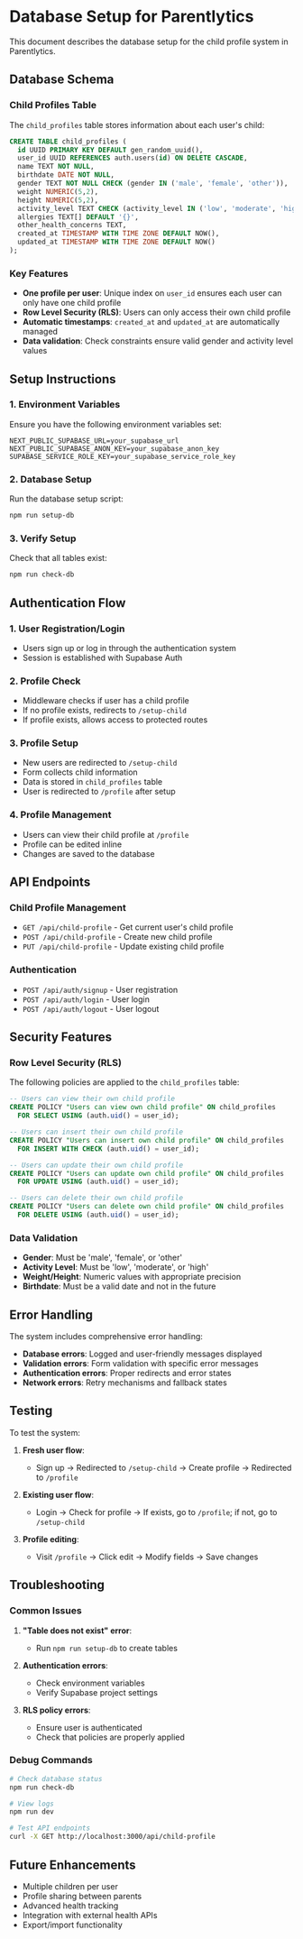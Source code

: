 # Database Setup for Parentlytics

This document describes the database setup for the child profile system in Parentlytics.

## Database Schema

### Child Profiles Table

The `child_profiles` table stores information about each user's child:

```sql
CREATE TABLE child_profiles (
  id UUID PRIMARY KEY DEFAULT gen_random_uuid(),
  user_id UUID REFERENCES auth.users(id) ON DELETE CASCADE,
  name TEXT NOT NULL,
  birthdate DATE NOT NULL,
  gender TEXT NOT NULL CHECK (gender IN ('male', 'female', 'other')),
  weight NUMERIC(5,2),
  height NUMERIC(5,2),
  activity_level TEXT CHECK (activity_level IN ('low', 'moderate', 'high')),
  allergies TEXT[] DEFAULT '{}',
  other_health_concerns TEXT,
  created_at TIMESTAMP WITH TIME ZONE DEFAULT NOW(),
  updated_at TIMESTAMP WITH TIME ZONE DEFAULT NOW()
);
```

### Key Features

- **One profile per user**: Unique index on `user_id` ensures each user can only have one child profile
- **Row Level Security (RLS)**: Users can only access their own child profile
- **Automatic timestamps**: `created_at` and `updated_at` are automatically managed
- **Data validation**: Check constraints ensure valid gender and activity level values

## Setup Instructions

### 1. Environment Variables

Ensure you have the following environment variables set:

```env
NEXT_PUBLIC_SUPABASE_URL=your_supabase_url
NEXT_PUBLIC_SUPABASE_ANON_KEY=your_supabase_anon_key
SUPABASE_SERVICE_ROLE_KEY=your_supabase_service_role_key
```

### 2. Database Setup

Run the database setup script:

```bash
npm run setup-db
```

### 3. Verify Setup

Check that all tables exist:

```bash
npm run check-db
```

## Authentication Flow

### 1. User Registration/Login
- Users sign up or log in through the authentication system
- Session is established with Supabase Auth

### 2. Profile Check
- Middleware checks if user has a child profile
- If no profile exists, redirects to `/setup-child`
- If profile exists, allows access to protected routes

### 3. Profile Setup
- New users are redirected to `/setup-child`
- Form collects child information
- Data is stored in `child_profiles` table
- User is redirected to `/profile` after setup

### 4. Profile Management
- Users can view their child profile at `/profile`
- Profile can be edited inline
- Changes are saved to the database

## API Endpoints

### Child Profile Management

- `GET /api/child-profile` - Get current user's child profile
- `POST /api/child-profile` - Create new child profile
- `PUT /api/child-profile` - Update existing child profile

### Authentication

- `POST /api/auth/signup` - User registration
- `POST /api/auth/login` - User login
- `POST /api/auth/logout` - User logout

## Security Features

### Row Level Security (RLS)

The following policies are applied to the `child_profiles` table:

```sql
-- Users can view their own child profile
CREATE POLICY "Users can view own child profile" ON child_profiles
  FOR SELECT USING (auth.uid() = user_id);

-- Users can insert their own child profile
CREATE POLICY "Users can insert own child profile" ON child_profiles
  FOR INSERT WITH CHECK (auth.uid() = user_id);

-- Users can update their own child profile
CREATE POLICY "Users can update own child profile" ON child_profiles
  FOR UPDATE USING (auth.uid() = user_id);

-- Users can delete their own child profile
CREATE POLICY "Users can delete own child profile" ON child_profiles
  FOR DELETE USING (auth.uid() = user_id);
```

### Data Validation

- **Gender**: Must be 'male', 'female', or 'other'
- **Activity Level**: Must be 'low', 'moderate', or 'high'
- **Weight/Height**: Numeric values with appropriate precision
- **Birthdate**: Must be a valid date and not in the future

## Error Handling

The system includes comprehensive error handling:

- **Database errors**: Logged and user-friendly messages displayed
- **Validation errors**: Form validation with specific error messages
- **Authentication errors**: Proper redirects and error states
- **Network errors**: Retry mechanisms and fallback states

## Testing

To test the system:

1. **Fresh user flow**:
   - Sign up → Redirected to `/setup-child` → Create profile → Redirected to `/profile`

2. **Existing user flow**:
   - Login → Check for profile → If exists, go to `/profile`; if not, go to `/setup-child`

3. **Profile editing**:
   - Visit `/profile` → Click edit → Modify fields → Save changes

## Troubleshooting

### Common Issues

1. **"Table does not exist" error**:
   - Run `npm run setup-db` to create tables

2. **Authentication errors**:
   - Check environment variables
   - Verify Supabase project settings

3. **RLS policy errors**:
   - Ensure user is authenticated
   - Check that policies are properly applied

### Debug Commands

```bash
# Check database status
npm run check-db

# View logs
npm run dev

# Test API endpoints
curl -X GET http://localhost:3000/api/child-profile
```

## Future Enhancements

- Multiple children per user
- Profile sharing between parents
- Advanced health tracking
- Integration with external health APIs
- Export/import functionality 